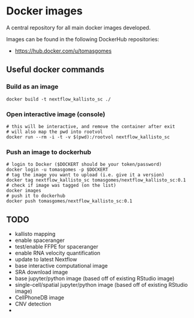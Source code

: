 # Docker images

A central repository for all main docker images developed.

Images can be found in the following DockerHub repositories:

-   <https://hub.docker.com/u/tomasgomes>

## Useful docker commands

### Build as an image

```{bash}
docker build -t nextflow_kallisto_sc ./
```

### Open interactive image (console)

```{bash}
# this will be interactive, and remove the container after exit
# will also map the pwd into rootvol
docker run --rm -i -t -v $(pwd):/rootvol nextflow_kallisto_sc
```

### Push an image to dockerhub

```{bash}
# login to Docker ($DOCKERT should be your token/password)
docker login -u tomasgomes -p $DOCKERT
# tag the image you want to upload (i.e. give it a version)
docker tag nextflow_kallisto_sc tomasgomes/nextflow_kallisto_sc:0.1
# check if image was tagged (on the list)
docker images
# push it to dockerhub
docker push tomasgomes/nextflow_kallisto_sc:0.1
```

## TODO

-   kallisto mapping
 -   enable spaceranger
 -   test/enable FFPE for spaceranger
 -   enable RNA velocity quantification
 -   update to latest Nextflow
-   base interactive computational image
-   SRA download image
-   base jupyter/python image (based off of existing RStudio image)
-   single-cell/spatial jupyter/python image (based off of existing RStudio image)
-   CellPhoneDB image
-   CNV detection
- 
